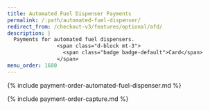 ```yaml
---
title: Automated Fuel Dispenser Payments
permalink: /:path/automated-fuel-dispenser/
redirect_from: /checkout-v3/features/optional/afd/
description: |
  Payments for automated fuel dispensers.
                <span class="d-block mt-3">
                  <span class="badge badge-default">Card</span>
                </span>
menu_order: 1600
---
```


{% include payment-order-automated-fuel-dispenser.md %}

{% include payment-order-capture.md %}
